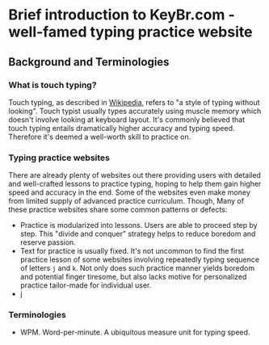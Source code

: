 # Brief introduction to KeyBr.com - well-famed typing practice website

## Background and Terminologies

### What is touch typing?

Touch typing, as described in [Wikipedia](https://en.wikipedia.org/wiki/Touch_typing), refers to "a style of typing without looking". Touch typist usually types accurately using muscle memory which doesn't involve looking at keyboard layout. It's commonly believed that touch typing entails dramatically higher accuracy and typing speed. Therefore it's deemed a well-worth skill to practice on.

### Typing practice websites

There are already plenty of websites out there providing users with detailed and well-crafted lessons to practice typing, hoping to help them gain higher speed and accuracy in the end. Some of the websites even make money from limited supply of advanced practice curriculum. Though, Many of these practice websites share some common patterns or defects:

- Practice is modularized into lessons. Users are able to proceed step by step. This "divide and conquer" strategy helps to reduce boredom and reserve passion.
- Text for practice is usually fixed. It's not uncommon to find the first practice lesson of some websites involving repeatedly typing sequence of letters `j` and `k`. Not only does such practice manner yields boredom and potential finger tiresome, but also lacks motive for personalized practice tailor-made for individual user.
- j

### Terminologies

- WPM. Word-per-minute. A ubiquitous measure unit for typing speed.
